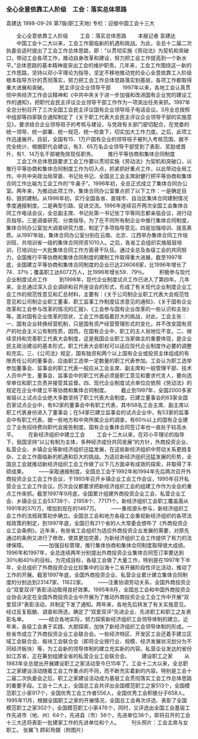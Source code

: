 ### 全心全意依靠工人阶级　工会：落实总体思路
袁建达
1998-09-26
第7版(职工天地)
专栏：迎接中国工会十三大

　　全心全意依靠工人阶级
　　工会：落实总体思路
　　本报记者  袁建达
　　中国工会十二大以来，工会工作面临新的机遇和挑战。为此，全总十二届二次执委会适时提出了工会工作总体思路，即：“以贯彻实施《劳动法》为契机和突破口，带动工会各项工作，推动自身改革和建设，努力把工会工作提高到一个新水平。”总体思路的基本精神是突出工会的维护职责。几年来，工会工作围绕这一新的工作思路，坚持以邓小平理论为指导，坚定不移地推动党的全心全意依靠工人阶级根本指导方针的贯彻落实，努力把工会工作总体思路落实到基层，各项工作都取得重大进展和突破。
　　民主评议企业领导干部
　　1997年以来，各地工会认真贯彻中央经济工作会议精神和《中共中央关于进一步加强和改进国有企业党的建设工作的通知》，把职代会民主评议企业领导干部工作作为一项突出任务来抓。1997年全总分别召开了三次全国工会民主评议国有企业领导班子电话会议。3月全总按照中组部等四家联合通知制定了《关于职工代表大会民主评议企业领导干部的实施意见》，要求结合企业领导班子的考核与建设，与党政有关部门密切配合，在党委的统一领导、统一部署、统一规范、统一检查下，切实加大工作力度。之后，此项工作迅速展开。目前，全国有15．1万户国有企业的领导班子被列入考核范围，据不完全统计，根据职代会建议，有3．65万名企业领导干部受到了表彰、奖励或晋升，有1．14万名干部被免除现任职务。
　　推行平等协商和集体合同制度
　　工会工作总体思路要求工会工作要以贯彻实施《劳动法》为契机和突破口，以推行平等协商和集体合同制度工作为切入点，抓紧抓好重点工作，以此带动全局工作。中共中央政治局常委、书记处书记、全国总工会主席尉健行把平等协商和集体合同工作比喻为工会工作的“牛鼻子”。1996年初，全总正式成立了集体合同办公室。两年来，为推动此项工作，集体合同办公室重点抓了以下工作：一是确定目标、狠抓建制。从1996年初，实行全国各省、直辖市、自治区集体合同建制情况季度通报制度。二是典型引路、促进交流。1996年连续召开两次全国工会集体合同工作电话会议，全总副主席、书记处第一书记张丁华等同志都亲临会议，进行动员指导。三是调查研究、分类指导。为了在不同所有制企业中推行集体合同制度，集体合同办公室加大调查研究力度，制定了多项指导意见。四是加强培训、提高素质。从1997年始，集体合同办公室分别在云南、北京、江西举办集体合同工作培训班，共培训省一级的集体合同师资1010人。之后，各省工会组织实施层层培训，已培训出一大批集体合同工作方面骨干队伍。通过全总及各级工会的共同努力，全国推行平等协商和集体合同制度的建制工作取得重大进展，截至1997年底，全国建立平等协商和集体合同制度的企业已达236068家，比1996年增长了74．37％；覆盖职工达6072万人，比1996年增长59．79％。
　　积极参与现代企业制度试点工作
　　到1998年，现代企业制度试点工作已进入了第四年。几年来，全总通过深入企业调研和召开座谈会的形式，形成了有关现代企业制度企业工会工作的规范性意见和汇总材料，主要有：《关于公司制企业职工代表大会规范性意见和公司制企业职工董事、职工监事工作制度征求意见的通知》、《关于国有企业改革和工会参与改革的情况的汇报》、《工会参与国有企业改革的一些认识和主张》等。面对国有企业改革的现状，工会工作面临着巨大的挑战，对此，工会主张：一、国有企业转换经营机制，只是国有资产经营管理形式的变化，并不改变国有资产的社会主义公有制性质，因而，在国有企业中，职工的主人翁地位不变。二、继续坚持和完善职工代表大会制度，这是我国企业职工当家做主的重要体现，是企业民主政治建设的基本形式，职工代表大会职权可以适应现代企业制度作必要的调整和充实。三、《公司法》规定，国有独资和两个以上国有企业或投资主体组成的有限责任公司的董事会，应由职工选举一定数量的职工代表参加。工会认为职工选举参加董事会、监事会的职工代表一般应从工会主席、副主席和一般管理干部、技术人员中产生，董事会、监事会中的职工代表必须是职工意见和要求代言人，要向选举单位和职工负责并接受其监督。四、现代企业制度试点单位应依照《劳动法》的规定在企业中建立平等协商和集体合同制度。
　　截止到1997年，全国2000多家省级以上试点企业绝大多数坚持了职工代表大会制度。已建立董事会的63家全国百家试点企业中，有62家的董事会中有职工代表，其中58名工会主席、副主席以职工代表身份进入了董事会；在54家已建立监事会的试点企业中，有53家的监事会中有职工代表。据一些地方和中央所属企业的调查，有60％以上的国有企业建立了业务招待费向职代会报告制度。国有企业集体合同签订率也一直处于较高水平。
　　在新经济组织中建立工会
　　工会十二大以来，在邓小平理论的指导下，我国坚持“以公有制为主体，多种经济成份共同发展”的方针，外商投资企业、私营企业、乡镇企业等新经济组织迅猛发展，在这些新经济组织中劳动关系更趋复杂，工会工作面临新的机遇和巨大的挑战。为适应新经济组织迅猛发展的形势，全国总工会就推动新经济组织工会工作做了以下几方面卓有成效的探索，并取得了丰硕成果。
　　——采取通报制度。全国总工会于1992年和1994年先后两次召开外商投资企业工会工作会议，于1993年召开乡镇企业工会工作会议，1995年召开私营企业工会工作会议。历次会议都要求把新经济组织工会的组建工作作为全会的重点工作来抓。截至1997年9月底，全国累计组建外商投资企业工会、私营企业工会、乡镇企业工会53738个、21958个、77171个。新经济组织工会职工覆盖面从1991年的370万，增加到现在的1467万。
　　——重视源头参与，新经济组织工会工作的法规政策初步确立。全国总工会和地方各级工会重视新经济组织的各项法规政策的制定，到1997年底，全国已有21个省的人大常委会颁布了《外商投资企业工会条例》。近年来，有些省工会组织为适应外商投资企业发展的需要，对原先通过的条例又进行了修改，使其更加完善，为新经济组织工会工作提供了有力的法律保障。
　　——加强目标管理，推行集体协商和集体合同制度取得很大成绩。1996年和1997年，全总连续两年分别提出外商投资企业集体合同签订率要达到30％和40％的目标。为完成目标，各级工会做了大量工作，特别是在1997年下半年，全总组织了外商投资企业比较集中的沿海十二省开展阶段性评比活动，推动了工作的开展。截至1997年底，全国外商投资企业、私营企业累计建立集体合同制度的分别达到23147家、11822家。
　　——注重协调劳动关系，全国外商投资企业“双爱双评”表彰活动取得良好效果。1995年8月，全国总工会和中国外商投资企业协会决定在全国外商投资企业中开展为了推动外商投资企业工会工作中开展“双爱双评”表彰活动，并制定下发了通知。两年来，各地先后转发了有关实施意见。经过反复酝酿、调查和筛选，确定了“双爱双评”先进企业、先进职工和职工之友表彰名单。
　　——结合各地实际，努力探索新经济组织工会领导体制的建立。近年来，各级工会勇于实践、大胆探索，加快了新经济组织工会领导体制的形成。一些省市成立了外商投资企业工会联合会。一些经济特区、开发区工会还着手建立区域工会联合会、板块工会联合会（即将企业按行业、规模、经济发展状况划分为不同经济板块）等，为工会新的领导体制的建立充实新的内容。私营企业发达的省份如江苏省，正在筹划组建全省的私营企业工会联合会。
　　建设职工之家
　　从1983年全总提出开展建设职工之家活动至今已15年了。工会十二大以来，全总职工之家建设活动随着工会工作重点的不同，而不断充实着新的内容。特别是工会十二届二次执委会之后，职工之家建设活动成为基层工会贯彻落实工会工作总体思路的重要手段。工会十二大上，全国总工会共评出全国模范职工之家513个，全国模范职工小家917个，全国优秀工会工作者556人，全国优秀工会积极分子658人。1995年11月，根据全国职工之家的开展情况，全国总工会再次评选、表彰了全国模范职工之家302个，全国模范职工小家476个，同时，又评选出全国工会基层工作先进市（地、州）64个，先进县（市）56个，先进单位36个。即将召开的工会十三大还将表彰一批建家工作的先进单位和个人。
　　刊头照片：工会主席与女职工。  张翼飞  顾彩玲摄（附图片）
